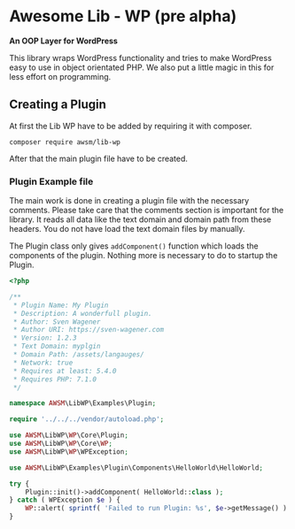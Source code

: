 # Awesome Lib - WP (pre alpha)
**An OOP Layer for WordPress**

This library wraps WordPress functionality and tries to make WordPress easy to use in object orientated PHP. 
We also put a little magic in this for less effort on programming.

## Creating a Plugin

At first the Lib WP have to be added by requiring it with composer.

```composer require awsm/lib-wp```

After that the main plugin file have to be created.

### Plugin Example file

The main work is done in creating a plugin file with the necessary comments. Please take care that 
the comments section is important for the library. It reads all data like the text domain and 
domain path from these headers. You do not have load the text domain files by manually.

The Plugin class only gives  ```addComponent()``` function which loads the components of the plugin.
Nothing more is necessary to do to startup the Plugin.

```php
<?php

/**
 * Plugin Name: My Plugin
 * Description: A wonderfull plugin.
 * Author: Sven Wagener
 * Author URI: https://sven-wagener.com
 * Version: 1.2.3
 * Text Domain: myplgin
 * Domain Path: /assets/langauges/
 * Network: true
 * Requires at least: 5.4.0
 * Requires PHP: 7.1.0
 */

namespace AWSM\LibWP\Examples\Plugin;

require '../../../vendor/autoload.php';

use AWSM\LibWP\WP\Core\Plugin;
use AWSM\LibWP\WP\Core\WP;
use AWSM\LibWP\WP\WPException;

use AWSM\LibWP\Examples\Plugin\Components\HelloWorld\HelloWorld;

try {
    Plugin::init()->addComponent( HelloWorld::class );
} catch ( WPException $e ) {
    WP::alert( sprintf( 'Failed to run Plugin: %s', $e->getMessage() ) );
}
```

### 

